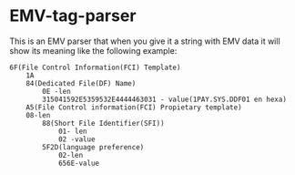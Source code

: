 # EMV-tag-parser
This is an EMV parser that when you give it a string with EMV data it will show its meaning like the following example:

	6F(File Control Information(FCI) Template)
		1A
		84(Dedicated File(DF) Name)
			0E -len
			315041592E5359532E4444463031 - value(1PAY.SYS.DDF01 en hexa)
		A5(File Control information(FCI) Propietary template)
		08-len
			88(Short File Identifier(SFI))
				01- len
				02 -value
			5F2D(language preference)
				02-len
				656E-value

